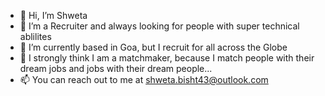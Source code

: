 - 👋 Hi, I’m Shweta
- 👀 I’m a Recruiter and always looking for people with super technical ablilites
- 🌱 I’m currently based in Goa, but I recruit for all across the Globe
- 💞️ I strongly think I am a matchmaker, because I match people with their dream jobs and jobs with their dream people...
- 📫 You can reach out to me at shweta.bisht43@outlook.com

<!---
shweta477/shweta477 is a ✨ special ✨ repository because its `README.md` (this file) appears on your GitHub profile.
You can click the Preview link to take a look at your changes.
--->
